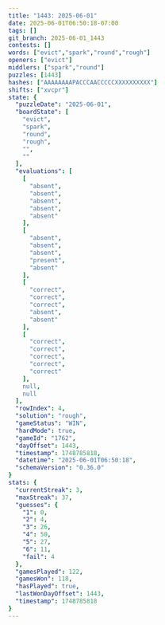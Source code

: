 ```yaml
---
title: "1443: 2025-06-01"
date: 2025-06-01T06:50:18-07:00
tags: []
git_branch: 2025-06-01_1443
contests: []
words: ["evict","spark","round","rough"]
openers: ["evict"]
middlers: ["spark","round"]
puzzles: [1443]
hashes: ["AAAAAAAAPACCCAACCCCCXXXXXXXXXX"]
shifts: ["xvcpr"]
state: {
  "puzzleDate": "2025-06-01",
  "boardState": [
    "evict",
    "spark",
    "round",
    "rough",
    "",
    ""
  ],
  "evaluations": [
    [
      "absent",
      "absent",
      "absent",
      "absent",
      "absent"
    ],
    [
      "absent",
      "absent",
      "absent",
      "present",
      "absent"
    ],
    [
      "correct",
      "correct",
      "correct",
      "absent",
      "absent"
    ],
    [
      "correct",
      "correct",
      "correct",
      "correct",
      "correct"
    ],
    null,
    null
  ],
  "rowIndex": 4,
  "solution": "rough",
  "gameStatus": "WIN",
  "hardMode": true,
  "gameId": "1762",
  "dayOffset": 1443,
  "timestamp": 1748785818,
  "datetime": "2025-06-01T06:50:18",
  "schemaVersion": "0.36.0"
}
stats: {
  "currentStreak": 3,
  "maxStreak": 37,
  "guesses": {
    "1": 0,
    "2": 4,
    "3": 26,
    "4": 50,
    "5": 27,
    "6": 11,
    "fail": 4
  },
  "gamesPlayed": 122,
  "gamesWon": 118,
  "hasPlayed": true,
  "lastWonDayOffset": 1443,
  "timestamp": 1748785818
}
---
```

<!-- more -->
